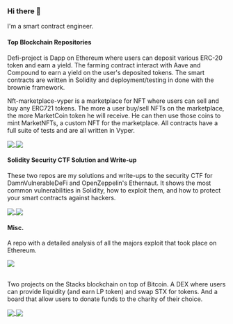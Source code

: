 ### Hi there 👋
 
I'm a smart contract engineer.


#### Top Blockchain Repositories

Defi-project is Dapp on Ethereum where users can deposit various ERC-20 token and earn a yield. The farming contract interact with Aave and Compound to earn a yield on the user's deposited tokens. The smart contracts are written in Solidity and deployment/testing in done with the brownie framework.  

Nft-marketplace-vyper is a marketplace for NFT where users can sell and buy any ERC721 tokens. The more a user buy/sell NFTs on the marketplace, the more MarketCoin token he will receive. He can then use those coins to mint MarketNFTs, a custom NFT for the marketplace.
All contracts have a full suite of tests and are all written in Vyper.  

<a href="https://github.com/MikeSpa/defi-project">
  <img align="center" src="https://github-readme-stats.vercel.app/api/pin/?username=MikeSpa&repo=defi-project&theme=buefy" />
</a>
<a href="https://github.com/MikeSpa/nft-marketplace-vyper">
  <img align="center" src="https://github-readme-stats.vercel.app/api/pin/?username=MikeSpa&repo=nft-marketplace-vyper&theme=buefy" />
</a>

#### Solidity Security CTF Solution and Write-up

These two repos are my solutions and write-ups to the security CTF for DamnVulnerableDeFi and OpenZeppelin's Ethernaut. It shows the most common vulnerabilities in Solidity, how to exploit them, and how to protect your smart contracts against hackers.  

<a href="https://github.com/MikeSpa/DamnVulnerableDeFi">
  <img align="center" src="https://github-readme-stats.vercel.app/api/pin/?username=MikeSpa&repo=DamnVulnerableDeFi&theme=buefy" />
</a>
<a href="https://github.com/MikeSpa/ethernaut">
  <img align="center" src="https://github-readme-stats.vercel.app/api/pin/?username=MikeSpa&repo=ethernaut&theme=buefy" />
</a>

#### Misc.
A repo with a detailed analysis of all the majors exploit that took place on Ethereum.

<a href="https://github.com/MikeSpa/ethereum-exploit">
  <img align="center" src="https://github-readme-stats.vercel.app/api/pin/?username=MikeSpa&repo=ethereum-exploit&theme=buefy" />
</a>

<br>
<br>
<!--
[![Top Langs](https://github-readme-stats.vercel.app/api/top-langs/?username=MikeSpa&layout=compact)](https://github.com/anuraghazra/github-readme-stats)
-->

Two projects on the Stacks blockchain on top of Bitcoin. A DEX where users can provide liquidity (and earn LP token) and swap STX for tokens. And a board that allow users to donate funds to the charity of their choice.

<a href="https://github.com/MikeSpa/dex-on-stacks">
  <img align="center" src="https://github-readme-stats.vercel.app/api/pin/?username=MikeSpa&repo=dex-on-stacks&theme=buefy" />
</a>
<a href="https://github.com/MikeSpa/charity">
  <img align="center" src="https://github-readme-stats.vercel.app/api/pin/?username=MikeSpa&repo=charity&theme=buefy" />
</a>


<br>
<br>


